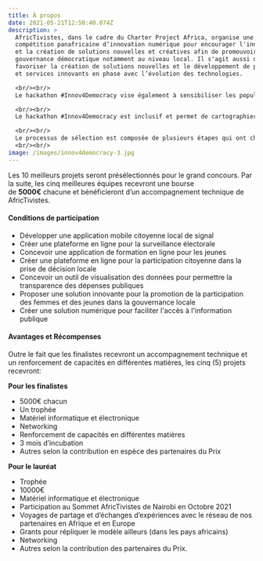 ```yaml
---
title: À propos
date: 2021-05-21T12:58:40.074Z
description: >
  AfricTivistes, dans le cadre du Charter Project Africa, organise une
  compétition panafricaine d’innovation numérique pour encourager l'innovation
  et la création de solutions nouvelles et créatives afin de promouvoir la
  gouvernance démocratique notamment au niveau local. Il s'agit aussi de
  favoriser la création de solutions nouvelles et le développement de produits
  et services innovants en phase avec l’évolution des technologies. 

  <br/><br/>
  Le hackathon #Innov4Democracy vise également à sensibiliser les populations à la Charte africaine pour la démocratie, les élections et la bonne gouvernance (CADEG) et à encourager la participation des militants citoyens, des jeunes issus des organisations communautaires de base (OCB), les acteurs de la société civile les blogueurs, les web activistes et les professionnels des médias à sa mise en œuvre.

  <br/><br/>
  Le hackathon #Innov4Democracy est inclusif et permet de cartographier les meilleures solutions numériques portées par de jeunes africains. Chaque citoyen d'un pays africain pourrait voter pour les un des dix solutions numériques présélectionnés sur la base de l'originalité, de la réplicabilité ou de L’impact du projet dans l’avancement de la démocratie et de la bonne gouvernance.

  <br/><br/>
  Le processus de sélection est composée de plusieurs étapes qui ont chacune leur importance pour récompenser les meilleures innovations  lors d’un événement majeur continental qui se tiendra en 2024 dans une capitale africaine.
  <br/><br/>
image: /images/innov4democracy-3.jpg
---
```

Les 10 meilleurs projets seront présélectionnés pour le grand concours. Par la suite, les cinq meilleures équipes recevront une bourse de **5000€** chacune et bénéficieront d’un accompagnement technique de AfricTivistes.

#### Conditions de participation

- Développer une application mobile citoyenne local de signal 
- Créer une plateforme en ligne pour la surveillance électorale
- Concevoir une application de formation en ligne pour les jeunes
- Créer une plateforme en ligne pour la participation citoyenne dans la prise de décision locale
- Concevoir un outil de visualisation des données pour permettre la transparence des dépenses publiques
- Proposer une solution innovante pour la promotion de la participation des femmes et des jeunes dans la gouvernance locale
- Créer une solution numérique pour faciliter l'accès à l'information publique 

#### Avantages et Récompenses

Outre le fait que les finalistes recevront un accompagnement technique et un renforcement de capacités en différentes matières, les cinq (5) projets recevront:

**Pour les finalistes**

- 5000€ chacun
- Un trophée
- Matériel informatique et électronique
- Networking
- Renforcement de capacités en différentes matières
- 3 mois d’incubation 
- Autres selon la contribution en espèce des partenaires du Prix

**Pour le lauréat**
- Trophée
- 10000€
- Matériel informatique et électronique
- Participation au Sommet AfricTivistes de Nairobi en Octobre 2021
- Voyages de partage et d’échanges d’expériences avec le réseau de nos
  partenaires en Afrique et en Europe
- Grants pour répliquer le modèle ailleurs (dans les pays africains)
- Networking
- Autres selon la contribution des partenaires du Prix.